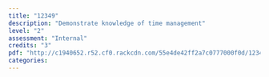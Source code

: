 ```yaml
---
title: "12349"
description: "Demonstrate knowledge of time management"
level: "2"
assessment: "Internal"
credits: "3"
pdf: "http://c1940652.r52.cf0.rackcdn.com/55e4de42ff2a7c0777000f0d/12349.pdf"
categories:
---
```

